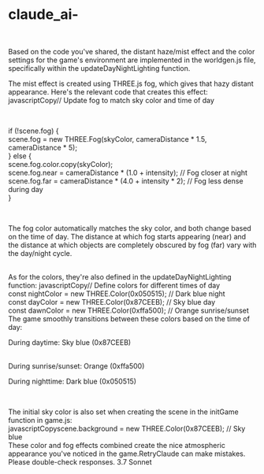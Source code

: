 # claude_ai-

<BR>

Based on the code you've shared, the distant haze/mist effect and the color settings for the game's environment are implemented in the worldgen.js file, specifically within the updateDayNightLighting function.
<BR>

The mist effect is created using THREE.js fog, which gives that hazy distant appearance. Here's the relevant code that creates this effect:
javascriptCopy// Update fog to match sky color and time of day

<BR>

if (!scene.fog) {<BR>
    scene.fog = new THREE.Fog(skyColor, cameraDistance * 1.5, cameraDistance * 5);
<BR>
} else {
<BR>
    scene.fog.color.copy(skyColor);
<BR>
    scene.fog.near = cameraDistance * (1.0 + intensity); // Fog closer at night
<BR>
    scene.fog.far = cameraDistance * (4.0 + intensity * 2); // Fog less dense during day
<BR>
}
<BR>

<BR>

The fog color automatically matches the sky color, and both change based on the time of day. The distance at which fog starts appearing (near) and the distance at which objects are completely obscured by fog (far) vary with the day/night cycle.

<BR>
As for the colors, they're also defined in the updateDayNightLighting function:
javascriptCopy// Define colors for different times of day

<BR>
const nightColor = new THREE.Color(0x050515); // Dark blue night
<BR>
const dayColor = new THREE.Color(0x87CEEB);   // Sky blue day

<BR>
const dawnColor = new THREE.Color(0xffa500);  // Orange sunrise/sunset

<BR>
The game smoothly transitions between these colors based on the time of day:

<BR>

During daytime: Sky blue (0x87CEEB)

<BR>
During sunrise/sunset: Orange (0xffa500)
<BR>

During nighttime: Dark blue (0x050515)

<BR>

The initial sky color is also set when creating the scene in the initGame function in game.js:
<BR>
javascriptCopyscene.background = new THREE.Color(0x87CEEB); // Sky blue
<BR>
These color and fog effects combined create the nice atmospheric appearance you've noticed in the game.RetryClaude can make mistakes. Please double-check responses. 3.7 Sonnet
